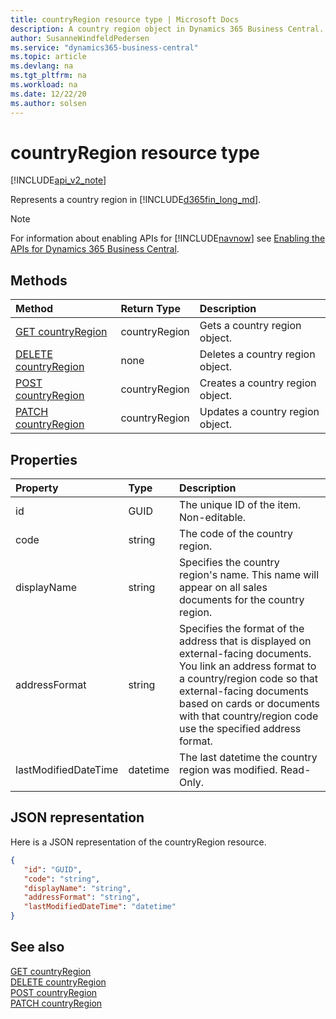 ```yaml
---
title: countryRegion resource type | Microsoft Docs
description: A country region object in Dynamics 365 Business Central.
author: SusanneWindfeldPedersen
ms.service: "dynamics365-business-central"
ms.topic: article
ms.devlang: na
ms.tgt_pltfrm: na
ms.workload: na
ms.date: 12/22/20
ms.author: solsen
---
```


# countryRegion resource type

[!INCLUDE[api_v2_note](../../includes/api_v2_note.md)]

Represents a country region in [!INCLUDE[d365fin_long_md](../../includes/d365fin_long_md.md)].

> [!NOTE]  
> For information about enabling APIs for [!INCLUDE[navnow](../../includes/navnow_md.md)] see [Enabling the APIs for Dynamics 365 Business Central](../enabling-apis-for-dynamics-nav.md).

## Methods
| Method | Return Type|Description |
|:--------------------|:-----------|:-------------------------|
|[GET countryRegion](../api/dynamics_countryRegion_Get.md)|countryRegion|Gets a country region object.|
|[DELETE countryRegion](../api/dynamics_countryRegion_Delete.md)|none|Deletes a country region object.|
|[POST countryRegion](../api/dynamics_countryRegion_Create.md)|countryRegion|Creates a country region object.|
|[PATCH countryRegion](../api/dynamics_countryRegion_Update.md)|countryRegion|Updates a country region object.|






## Properties

| Property           | Type   |Description     |
|:-------------------|:-------|:---------------|
|id|GUID|The unique ID of the item. Non-editable.|
|code|string|The code of the country region.|
|displayName|string|Specifies the country region's name. This name will appear on all sales documents for the country region.|
|addressFormat|string|Specifies the format of the address that is displayed on external-facing documents. You link an address format to a country/region code so that external-facing documents based on cards or documents with that country/region code use the specified address format.|
|lastModifiedDateTime|datetime|The last datetime the country region was modified. Read-Only.|


## JSON representation

Here is a JSON representation of the countryRegion resource.


```json
{
   "id": "GUID",
   "code": "string",
   "displayName": "string",
   "addressFormat": "string",
   "lastModifiedDateTime": "datetime"
}
```
## See also

[GET countryRegion](../api/dynamics_countryRegion_Get.md)   
[DELETE countryRegion](../api/dynamics_countryRegion_Delete.md)   
[POST countryRegion](../api/dynamics_countryRegion_Create.md)   
[PATCH countryRegion](../api/dynamics_countryRegion_Update.md)   

